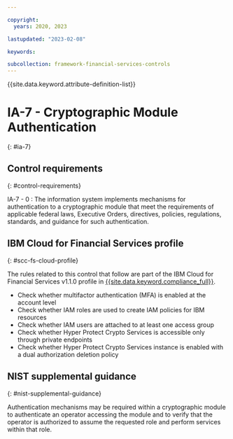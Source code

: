 ```yaml
---

copyright:
  years: 2020, 2023

lastupdated: "2023-02-08"

keywords:

subcollection: framework-financial-services-controls
---
```


{{site.data.keyword.attribute-definition-list}}

               
# IA-7 - Cryptographic Module Authentication
{: #ia-7}

## Control requirements
{: #control-requirements}

IA-7 - 0
    : The information system implements mechanisms for authentication to a cryptographic module that meet the requirements of applicable federal laws, Executive Orders, directives, policies, regulations, standards, and guidance for such authentication.

## IBM Cloud for Financial Services profile
{: #scc-fs-cloud-profile}

The rules related to this control that follow are part of the IBM Cloud for Financial Services v1.1.0 profile in [{{site.data.keyword.compliance_full}}](/docs/security-compliance?topic=security-compliance-getting-started).

- Check whether multifactor authentication (MFA) is enabled at the account level 
- Check whether IAM roles are used to create IAM policies for IBM resources 
- Check whether IAM users are attached to at least one access group 
- Check whether Hyper Protect Crypto Services is accessible only through private endpoints 
- Check whether Hyper Protect Crypto Services instance is enabled with a dual authorization deletion policy

## NIST supplemental guidance
{: #nist-supplemental-guidance}

Authentication mechanisms may be required within a cryptographic module to authenticate an operator accessing the module and to verify that the operator is authorized to assume the requested role and perform services within that role.





